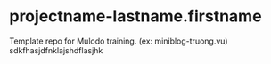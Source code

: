 projectname-lastname.firstname
==============================

Template repo for Mulodo training. (ex: miniblog-truong.vu) 
sdkfhasjdfnklajshdflasjhk